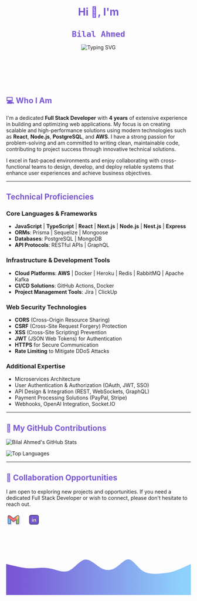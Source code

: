 <h1 align="center" style="color: #7957d5;">Hi 👋, I'm </h1>

<div align="center" style="height:150px;">

   <p>
      <h1 style="color: #7957d5; font-family: 'Fira Code', monospace; font-size: 22px;">Bilal Ahmed</h1>
   </p>

   <p>
      <img src="https://readme-typing-svg.demolab.com?font=Fira+Code&pause=1000&color=7957d5&center=true&vCenter=true&width=435&lines=Full+Stack+Developer;4+Years+of+Professional+Experience;10%2B+Projects+Completed;Always+Seeking+to+Enhance+My+Skills" alt="Typing SVG" />
   </p>
</div>

<h2 style="color: #7957d5;">💻 Who I Am</h2>

<p>
I'm a dedicated <strong>Full Stack Developer</strong> with <strong>4 years</strong> of extensive experience in building and optimizing web applications. My focus is on creating scalable and high-performance solutions using modern technologies such as <strong>React</strong>, <strong>Node.js</strong>, <strong>PostgreSQL</strong>, and <strong>AWS</strong>. I have a strong passion for problem-solving and am committed to writing clean, maintainable code, contributing to project success through innovative technical solutions.

I excel in fast-paced environments and enjoy collaborating with cross-functional teams to design, develop, and deploy reliable systems that enhance user experiences and achieve business objectives.

</p>

---

<h2 style="color: #7957d5;">Technical Proficiencies</h2>

### **Core Languages & Frameworks**

- **JavaScript** | **TypeScript** | **React** | **Next.js** | **Node.js** | **Nest.js** | **Express**
- **ORMs**: Prisma | Sequelize | Mongoose
- **Databases**: PostgreSQL | MongoDB
- **API Protocols**: RESTful APIs | GraphQL

### **Infrastructure & Development Tools**

- **Cloud Platforms**: **AWS** | Docker | Heroku | Redis | RabbitMQ | Apache Kafka
- **CI/CD Solutions**: GitHub Actions, Docker
- **Project Management Tools**: Jira | ClickUp

### **Web Security Technologies**

- **CORS** (Cross-Origin Resource Sharing)
- **CSRF** (Cross-Site Request Forgery) Protection
- **XSS** (Cross-Site Scripting) Prevention
- **JWT** (JSON Web Tokens) for Authentication
- **HTTPS** for Secure Communication
- **Rate Limiting** to Mitigate DDoS Attacks

### **Additional Expertise**

- Microservices Architecture
- User Authentication & Authorization (OAuth, JWT, SSO)
- API Design & Integration (REST, WebSockets, GraphQL)
- Payment Processing Solutions (PayPal, Stripe)
- Webhooks, OpenAI Integration, Socket.IO

---

<h2 style="color: #7957d5;">🌟 My GitHub Contributions</h2>

![Bilal Ahmed's GitHub Stats](https://github-readme-stats.vercel.app/api?username=Bilal-dev07&show_icons=true&theme=buefy&cache_buster=1)

![Top Languages](https://github-readme-stats.vercel.app/api/top-langs/?username=Bilal-dev07&hide=html&layout=compact&langs_count=8&theme=buefy&cache_buster=1)

---

<h2 style="color: #7957d5;">🤝 Collaboration Opportunities</h2>

I am open to exploring new projects and opportunities. If you need a dedicated Full Stack Developer or wish to connect, please don't hesitate to reach out.

<p align="left">

<a href="mailto:bilalah.dev07@gmail.com" target="_blank" rel="noreferrer"><img height="40" width="40" src="/assets/gmail-icon.png"></a>
&nbsp;&nbsp;
<a href="https://www.linkedin.com/in/Bilal-dev9/" target="_blank" rel="noreferrer"><img height="40" width="40" src="/assets/linkedin-icon.png"></a>

</p>

</br>

<svg width="100%" height="100%" id="svg" viewBox="0 0 1440 390" xmlns="http://www.w3.org/2000/svg" class="transition duration-300 ease-in-out delay-150"><style>
.path-0{
animation:pathAnim-0 4s;
animation-timing-function: linear;
animation-iteration-count: infinite;
}
@keyframes pathAnim-0{
0%{
d: path("M 0,400 L 0,150 C 50.270022205773486,162.25963958321472 100.54004441154697,174.5192791664294 138,180 C 175.45995558845303,185.4807208335706 200.1098445595855,184.18252291749704 233,182 C 265.8901554404145,179.81747708250296 307.020577350111,176.75062916358252 352,187 C 396.979422649889,197.24937083641748 445.8078460399704,220.81496042817287 490,202 C 534.1921539600296,183.18503957182713 573.7480384900074,121.98952912372603 615,116 C 656.2519615099926,110.01047087627397 699.2,159.22692307692307 740,182 C 780.8,204.77307692307693 819.4519615099925,201.10277856858167 856,177 C 892.5480384900075,152.89722143141833 926.9921539600296,108.3619626487502 960,115 C 993.0078460399704,121.6380373512498 1024.579422649889,179.4493708364175 1068,206 C 1111.420577350111,232.5506291635825 1166.6901554404144,227.8405540055799 1208,224 C 1249.3098445595856,220.1594459944201 1276.6599555884532,217.18841314126288 1313,205 C 1349.3400444115468,192.81158685873712 1394.6700222057734,171.40579342936854 1440,150 L 1440,400 L 0,400 Z");
}
25%{
d: path("M 0,400 L 0,150 C 48.38097800299873,133.91947370418873 96.76195600599746,117.83894740837746 130,130 C 163.23804399400254,142.16105259162254 181.3331539790089,182.5636840706789 220,205 C 258.6668460209911,227.4363159293211 317.905428077967,231.90631630890698 364,221 C 410.094571922033,210.09368369109302 443.0451337091233,183.81105069369318 476,164 C 508.9548662908767,144.18894930630682 541.9140370855397,130.84948091632032 578,148 C 614.0859629144603,165.15051908367968 653.2987179487178,212.79102564102564 704,218 C 754.7012820512822,223.20897435897436 816.8910911195887,185.98641651957715 861,177 C 905.1089088804113,168.01358348042285 931.1369175729279,187.26330828066577 960,190 C 988.8630824270721,192.73669171933423 1020.5612385886998,178.9603503577597 1058,189 C 1095.4387614113002,199.0396496422403 1138.618128072273,232.89529028829546 1187,218 C 1235.381871927727,203.10470971170454 1288.9662491222077,139.45848848905842 1332,120 C 1375.0337508777923,100.54151151094156 1407.516875438896,125.27075575547079 1440,150 L 1440,400 L 0,400 Z");
}
50%{
d: path("M 0,400 L 0,150 C 30.808709597828766,171.2184175065004 61.61741919565753,192.4368350130008 102,205 C 142.38258080434247,217.5631649869992 192.3390328151986,221.47107745449716 243,202 C 293.6609671848014,182.52892254550284 345.026449543548,139.6788551690106 378,123 C 410.973550456452,106.32114483098938 425.5551690106094,115.81350186946042 458,133 C 490.4448309893906,150.18649813053958 540.7528744140143,175.06713735314773 593,175 C 645.2471255859857,174.93286264685227 699.4333333333333,149.9179487179487 741,145 C 782.5666666666667,140.0820512820513 811.5137922526525,155.26106777505743 848,145 C 884.4862077473475,134.73893222494257 928.5114976560571,99.03778018182165 967,97 C 1005.4885023439429,94.96221981817835 1038.4402171231186,126.58781149765606 1071,127 C 1103.5597828768814,127.41218850234394 1135.727633851468,96.61097382755413 1182,104 C 1228.272366148532,111.38902617244587 1288.649247471009,156.96829319212742 1334,171 C 1379.350752528991,185.03170680787258 1409.6753762644955,167.5158534039363 1440,150 L 1440,400 L 0,400 Z");
}
75%{
d: path("M 0,400 L 0,150 C 37.590818766725505,154.98900719315225 75.18163753345101,159.97801438630452 121,172 C 166.818362466549,184.02198561369548 220.86426863292144,203.07694964793413 262,190 C 303.13573136707856,176.92305035206587 331.36128793486307,131.71418702195905 370,135 C 408.63871206513693,138.28581297804095 457.6905796276262,190.06630226422973 499,191 C 540.3094203723738,191.93369773577027 573.8763935546319,142.02060392112205 613,134 C 652.1236064453681,125.97939607887795 696.8038461538462,159.85128205128208 733,179 C 769.1961538461538,198.14871794871792 796.9082218299836,202.57426787374973 833,197 C 869.0917781700164,191.42573212625027 913.5632665262198,175.85164645371898 961,179 C 1008.4367334737802,182.14835354628102 1058.8387120651369,204.01914631137433 1093,202 C 1127.1612879348631,199.98085368862567 1145.0818852132325,174.07176830078382 1182,178 C 1218.9181147867675,181.92823169921618 1274.8337470819336,215.69378048549035 1321,216 C 1367.1662529180664,216.30621951450965 1403.5831264590333,183.1531097572548 1440,150 L 1440,400 L 0,400 Z");
}
100%{
d: path("M 0,400 L 0,150 C 50.270022205773486,162.25963958321472 100.54004441154697,174.5192791664294 138,180 C 175.45995558845303,185.4807208335706 200.1098445595855,184.18252291749704 233,182 C 265.8901554404145,179.81747708250296 307.020577350111,176.75062916358252 352,187 C 396.979422649889,197.24937083641748 445.8078460399704,220.81496042817287 490,202 C 534.1921539600296,183.18503957182713 573.7480384900074,121.98952912372603 615,116 C 656.2519615099926,110.01047087627397 699.2,159.22692307692307 740,182 C 780.8,204.77307692307693 819.4519615099925,201.10277856858167 856,177 C 892.5480384900075,152.89722143141833 926.9921539600296,108.3619626487502 960,115 C 993.0078460399704,121.6380373512498 1024.579422649889,179.4493708364175 1068,206 C 1111.420577350111,232.5506291635825 1166.6901554404144,227.8405540055799 1208,224 C 1249.3098445595856,220.1594459944201 1276.6599555884532,217.18841314126288 1313,205 C 1349.3400444115468,192.81158685873712 1394.6700222057734,171.40579342936854 1440,150 L 1440,400 L 0,400 Z");
}
}</style><defs><linearGradient id="gradient" x1="0%" y1="50%" x2="100%" y2="50%"><stop offset="5%" stop-color="#7957d5"></stop><stop offset="95%" stop-color="#8ED1FC"></stop></linearGradient></defs><path d="M 0,400 L 0,150 C 50.270022205773486,162.25963958321472 100.54004441154697,174.5192791664294 138,180 C 175.45995558845303,185.4807208335706 200.1098445595855,184.18252291749704 233,182 C 265.8901554404145,179.81747708250296 307.020577350111,176.75062916358252 352,187 C 396.979422649889,197.24937083641748 445.8078460399704,220.81496042817287 490,202 C 534.1921539600296,183.18503957182713 573.7480384900074,121.98952912372603 615,116 C 656.2519615099926,110.01047087627397 699.2,159.22692307692307 740,182 C 780.8,204.77307692307693 819.4519615099925,201.10277856858167 856,177 C 892.5480384900075,152.89722143141833 926.9921539600296,108.3619626487502 960,115 C 993.0078460399704,121.6380373512498 1024.579422649889,179.4493708364175 1068,206 C 1111.420577350111,232.5506291635825 1166.6901554404144,227.8405540055799 1208,224 C 1249.3098445595856,220.1594459944201 1276.6599555884532,217.18841314126288 1313,205 C 1349.3400444115468,192.81158685873712 1394.6700222057734,171.40579342936854 1440,150 L 1440,400 L 0,400 Z" stroke="none" stroke-width="0" fill="url(#gradient)" fill-opacity="1" class="transition-all duration-300 ease-in-out delay-150 path-0"></path></svg>
